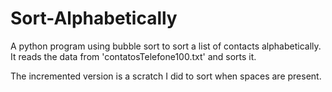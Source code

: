 # Sort-Alphabetically
A python program using bubble sort to sort a list of contacts alphabetically.
It reads the data from 'contatosTelefone100.txt' and sorts it.

The incremented version is a scratch I did to sort when spaces are present.
